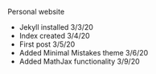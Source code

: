 Personal website

- Jekyll installed 3/3/20
- Index created 3/4/20
- First post 3/5/20
- Added Minimal Mistakes theme 3/6/20
- Added MathJax functionality 3/9/20

